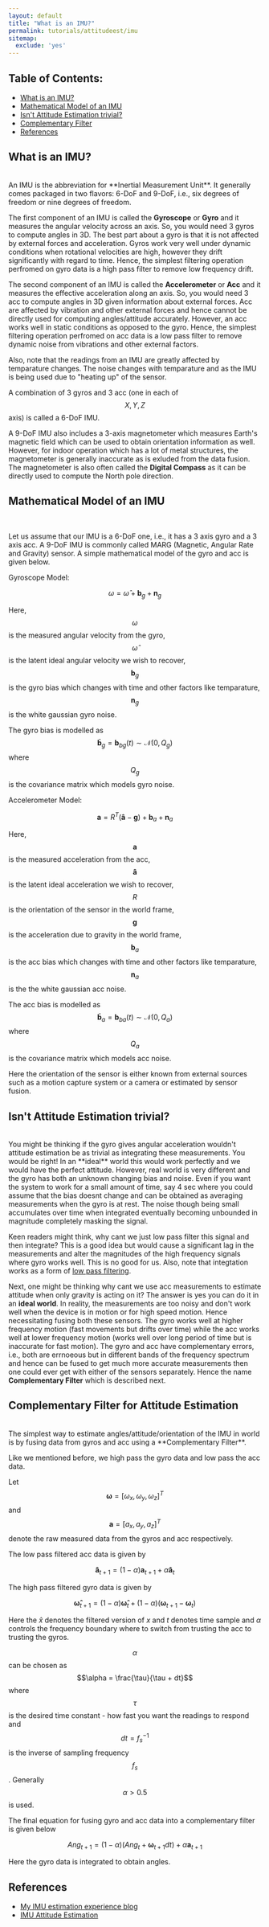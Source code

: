```yaml
---
layout: default
title: "What is an IMU?"
permalink: tutorials/attitudeest/imu
sitemap: 
  exclude: 'yes' 
---
```


## Table of Contents:

- [What is an IMU?](#whatisanimu)
- [Mathematical Model of an IMU](#mathimu)
- [Isn't Attitude Estimation trivial?](#trivial)
- [Complementary Filter](#cf)
- [References](#ref)


<a name='whatisanimu'></a>

## What is an IMU?

<br>
An IMU is the abbreviation for **Inertial Measurement Unit**. It generally comes packaged in two flavors: 6-DoF and 9-DoF, i.e., six degrees of freedom or nine degrees of freedom.

The first component of an IMU is called the **Gyroscope** or **Gyro** and it measures the angular velocity across an axis. So, you would need 3 gyros to compute angles in 3D. The best part about a gyro is that it is not affected by external forces and acceleration. Gyros work very well under dynamic conditions when rotational velocities are high, however they drift significantly with regard to time. Hence, the simplest filtering operation perfromed on gyro data is a high pass filter to remove low frequency drift. 

The second component of an IMU is called the **Accelerometer** or **Acc** and it measures the effective acceleration along an axis.  So, you would need 3 acc to compute angles in 3D given information about external forces. Acc are affected by vibration and other external forces and hence cannot be directly used for computing angles/attitude accurately. However, an acc works well in static conditions as opposed to the gyro. Hence, the simplest filtering operation perfromed on acc data is a low pass filter to remove dynamic noise from vibrations and other external factors. 

Also, note that the readings from an IMU are greatly affected by temparature changes. The noise changes with temparature and as the IMU is being used due to "heating up" of the sensor. 

A combination of 3 gyros and 3 acc (one in each of $$X, Y, Z$$ axis) is called a 6-DoF IMU. 

A 9-DoF IMU also includes a 3-axis magnetometer which measures Earth's magnetic field which can be used to obtain orientation information as well. However, for indoor operation which has a lot of metal structures, the magnetometer is generally inaccurate as is exluded from the data fusion. The magnetometer is also often called the **Digital Compass** as it can be directly used to compute the North pole direction. 

<a name='mathimu'></a>

## Mathematical Model of an IMU

<br>

Let us assume that our IMU is a 6-DoF one, i.e., it has a 3 axis gyro and a 3 axis acc. A 9-DoF IMU is commonly called MARG (Magnetic, Angular Rate and Gravity) sensor. A simple mathematical model of the gyro and acc is given below.

Gyroscope Model:<br>

$$ \omega = \hat{\omega} + \mathbf{b}_g + \mathbf{n}_g $$

Here, $$\omega$$ is the measured angular velocity from the gyro, $$\hat{\omega}$$ is the latent ideal angular velocity we wish to recover, $$\mathbf{b}_g$$ is the gyro bias which changes with time and other factors like temparature, $$\mathbf{n}_g$$ is the white gaussian gyro noise.

The gyro bias is modelled as $$ \mathbf{\dot{b}}_g = \mathbf{b}_{bg}(t) \sim \mathcal{N}(0, Q_g) $$ where $$ Q_g$$ is the covariance matrix which models gyro noise. 


Accelerometer Model:<br>

$$ \mathbf{a} = R^T(\mathbf{\hat{a}} - \mathbf{g}) + \mathbf{b}_a + \mathbf{n}_a $$

Here, $$\mathbf{a}$$ is the measured acceleration from the acc, $$\mathbf{\hat{a}}$$ is the latent ideal acceleration we wish to recover, $$R$$ is the orientation of the sensor in the world frame, $$\mathbf{g}$$ is the acceleration due to gravity in the world frame, $$\mathbf{b}_a$$ is the acc bias which changes with time and other factors like temparature, $$\mathbf{n}_a$$ is the the white gaussian acc noise.

The acc bias is modelled as $$ \mathbf{\dot{b}}_a = \mathbf{b}_{ba}(t) \sim \mathcal{N}(0, Q_a) $$ where $$ Q_a$$ is the covariance matrix which models acc noise. 

Here the orientation of the sensor is either known from external sources such as a motion capture system or a camera or estimated by sensor fusion. 

<a name='trivial'></a>

## Isn't Attitude Estimation trivial?

<br>
You might be thinking if the gyro gives angular acceleration wouldn't attitude estimation be as trivial as integrating these measurements. You would be right! In an **ideal** world this would work perfectly and we would have the perfect attitude. However, real world is very different and the gyro has both an unknown changing bias and noise. Even if you want the system to work for a small amount of time, say 4 sec where you could assume that the bias doesnt change and can be obtained as averaging measurements when the gyro is at rest. The noise though being small accumulates over time when integrated eventually becoming unbounded in magnitude completely masking the signal. 

Keen readers might think, why cant we just low pass filter this signal and then integrate? This is a good idea but would cause a significant lag in the measurements and alter the magnitudes of the high frequency signals where gyro works well. This is no good for us. Also, note that integtation works as a form of [low pass filtering](https://webhome.phy.duke.edu/~schol/phy271/faqs/faq8/node6.html). 

Next, one might be thinking why cant we use acc measurements to estimate attitude when only gravity is acting on it? The answer is yes you can do it in an **ideal world**. In reality, the measurements are too noisy and don't work well when the device is in motion or for high speed motion. Hence necessitating fusing both these sensors. The gyro works well at higher frequency motion (fast movements but drifts over time) while the acc works well at lower frequency motion (works well over long period of time but is inaccurate for fast motion). The gyro and acc have complementary errors, i.e., both are errnoeous but in different bands of the frequency spectrum and hence can be fused to get much more accurate measurements then one could ever get with either of the sensors separately. Hence the name **Complementary Filter** which is described next. 

<a name='cf'></a>

## Complementary Filter for Attitude Estimation

<br>
The simplest  way to estimate angles/attitude/orientation of the IMU in world is by fusing data from gyros and acc using a **Complementary Filter**. 

Like we mentioned before, we high pass the gyro data and low pass the acc data. 

Let $$\mathbf{\omega} = [\omega_x, \omega_y, \omega_z]^T$$ and $$\mathbf{a} = [a_x, a_y, a_z]^T$$ denote the raw measured data from the gyros and acc respectively. 

The low pass filtered acc data is given by

$$\mathbf{\hat{a}}_{t+1} = (1-\alpha)\mathbf{a}_{t+1} + \alpha \mathbf{\hat{a}}_{t}$$


The high pass filtered gyro data is given by

$$\mathbf{\hat{\omega}}_{t+1} = (1-\alpha)\mathbf{\hat{\omega}}_{t} + (1-\alpha)(\mathbf{\omega}_{t+1} - \mathbf{\omega}_{t})$$

Here the $\hat{x}$ denotes the filtered version of $x$ and $t$ denotes time sample and $\alpha$ controls the frequency boundary where to switch from trusting the acc to trusting the gyros. 

$$\alpha$$ can be chosen as $$\alpha = \frac{\tau}{\tau + dt}$$ where $$\tau$$ is the desired time constant - how fast you want the readings to respond and $$dt = f_s^{-1}$$ is the inverse of sampling frequency $$f_s$$. Generally $$\alpha > 0.5$$ is used. 

The final equation for fusing gyro and acc data into a complementary filter is given below

$$ Ang_{t+1} = (1 - \alpha)(Ang_t + \mathbf{\omega}_{t+1}dt) + \alpha\mathbf{a}_{t+1}$$
 
Here the gyro data is integrated to obtain angles.

<a name='ref'></a>

## References

- [My IMU estimation experience blog](https://sites.google.com/site/myimuestimationexperience/filters/complementary-filter)
- [IMU Attitude Estimation](http://philsal.co.uk/projects/imu-attitude-estimation)